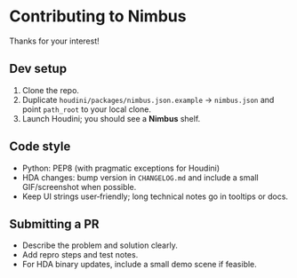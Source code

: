 # Contributing to Nimbus

Thanks for your interest!

## Dev setup
1. Clone the repo.
2. Duplicate `houdini/packages/nimbus.json.example` → `nimbus.json` and point `path_root` to your local clone.
3. Launch Houdini; you should see a **Nimbus** shelf.

## Code style
- Python: PEP8 (with pragmatic exceptions for Houdini)
- HDA changes: bump version in `CHANGELOG.md` and include a small GIF/screenshot when possible.
- Keep UI strings user‑friendly; long technical notes go in tooltips or docs.

## Submitting a PR
- Describe the problem and solution clearly.
- Add repro steps and test notes.
- For HDA binary updates, include a small demo scene if feasible.
